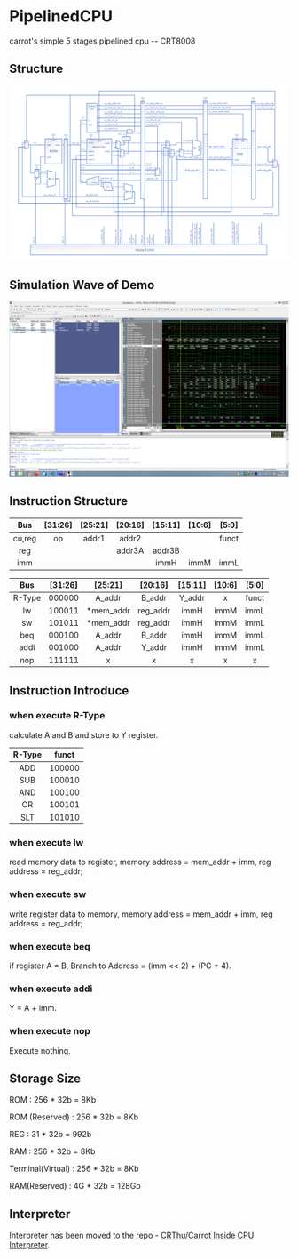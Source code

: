 # PipelinedCPU

carrot's simple 5 stages pipelined cpu -- CRT8008

## Structure

![crt8008.png](https://raw.githubusercontent.com/CRThu/PipelinedCPU/master/img/crt8008.png)

## Simulation Wave of Demo

![rom_test_instr.dat](https://raw.githubusercontent.com/CRThu/PipelinedCPU/master/img/rom_test_instr.png)

## Instruction Structure

| Bus     | [31:26] | [25:21]   | [20:16]  | [15:11] | [10:6] | [5:0]  |
| :-----: | :-----: | :-------: | :------: | :-----: | :----: | :----: |
| cu,reg  | op      | addr1     | addr2    |         |        | funct  |
| reg     |         |           | addr3A   | addr3B  |        |        |
| imm     |         |           |          | immH    | immM   | immL   |

| Bus     | [31:26] | [25:21]   | [20:16]  | [15:11] | [10:6] | [5:0]  |
| :-----: | :-----: | :-------: | :------: | :-----: | :----: | :----: |
| R-Type  | 000000  | A_addr    | B_addr   | Y_addr  | x      | funct  |
| lw      | 100011  | *mem_addr | reg_addr | immH    | immM   | immL   |
| sw      | 101011  | *mem_addr | reg_addr | immH    | immM   | immL   |
| beq     | 000100  | A_addr    | B_addr   | immH    | immM   | immL   |
| addi    | 001000  | A_addr    | Y_addr   | immH    | immM   | immL   |
| nop     | 111111  | x         | x        | x       | x      | x      |

## Instruction Introduce

### when execute R-Type

calculate A and B and store to Y register.

| R-Type | funct  |
| :----: | :----: |
| ADD    | 100000 |
| SUB    | 100010 |
| AND    | 100100 |
| OR     | 100101 |
| SLT    | 101010 |

### when execute lw

read memory data to register, memory address = mem_addr + imm, reg address = reg_addr;

### when execute sw

write register data to memory, memory address = mem_addr + imm, reg address = reg_addr;

### when execute beq

if register A = B, Branch to Address = (imm << 2) + (PC + 4).

### when execute addi

Y = A + imm.

### when execute nop

Execute nothing.

## Storage Size

ROM : 256 * 32b = 8Kb

ROM (Reserved) : 256 * 32b = 8Kb

REG : 31 * 32b = 992b

RAM : 256 * 32b = 8Kb

Terminal(Virtual) : 256 * 32b = 8Kb

RAM(Reserved) : 4G * 32b = 128Gb

## Interpreter

Interpreter has been moved to the repo - [CRThu/Carrot Inside CPU Interpreter](https://github.com/CRThu/Carrot-Inside-CPU-Interpreter).
